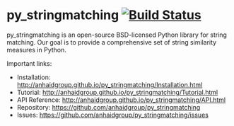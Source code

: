 # py_stringmatching [![Build Status](https://travis-ci.org/anhaidgroup/py_stringmatching.svg?branch=master)](https://travis-ci.org/anhaidgroup/py_stringmatching)

py_stringmatching is an open-source BSD-licensed Python library for string matching.  Our goal is to provide a comprehensive set of string similarity measures in Python.

Important links:
 * Installation: http://anhaidgroup.github.io/py_stringmatching/Installation.html
 * Tutorial: http://anhaidgroup.github.io/py_stringmatching/Tutorial.html
 * API Reference: http://anhaidgroup.github.io/py_stringmatching/API.html
 * Repository: https://github.com/anhaidgroup/py_stringmatching
 * Issues: https://github.com/anhaidgroup/py_stringmatching/issues
